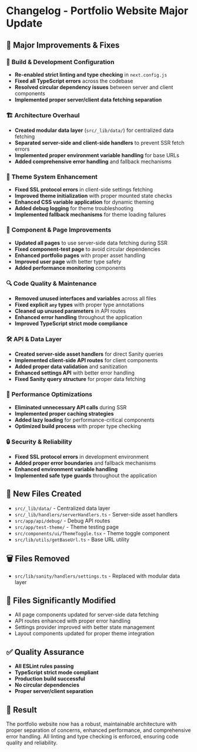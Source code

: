 # Changelog - Portfolio Website Major Update

## 🚀 Major Improvements & Fixes

### 🔧 **Build & Development Configuration**
- **Re-enabled strict linting and type checking** in `next.config.js`
- **Fixed all TypeScript errors** across the codebase
- **Resolved circular dependency issues** between server and client components
- **Implemented proper server/client data fetching separation**

### 🏗️ **Architecture Overhaul**
- **Created modular data layer** (`src/_lib/data/`) for centralized data fetching
- **Separated server-side and client-side handlers** to prevent SSR fetch errors
- **Implemented proper environment variable handling** for base URLs
- **Added comprehensive error handling** and fallback mechanisms

### 🎨 **Theme System Enhancement**
- **Fixed SSL protocol errors** in client-side settings fetching
- **Improved theme initialization** with proper mounted state checks
- **Enhanced CSS variable application** for dynamic theming
- **Added debug logging** for theme troubleshooting
- **Implemented fallback mechanisms** for theme loading failures

### 📱 **Component & Page Improvements**
- **Updated all pages** to use server-side data fetching during SSR
- **Fixed component-test page** to avoid circular dependencies
- **Enhanced portfolio pages** with proper asset handling
- **Improved user page** with better type safety
- **Added performance monitoring** components

### 🔍 **Code Quality & Maintenance**
- **Removed unused interfaces and variables** across all files
- **Fixed explicit `any` types** with proper type annotations
- **Cleaned up unused parameters** in API routes
- **Enhanced error handling** throughout the application
- **Improved TypeScript strict mode compliance**

### 🛠️ **API & Data Layer**
- **Created server-side asset handlers** for direct Sanity queries
- **Implemented client-side API routes** for client components
- **Added proper data validation** and sanitization
- **Enhanced settings API** with better error handling
- **Fixed Sanity query structure** for proper data fetching

### 🎯 **Performance Optimizations**
- **Eliminated unnecessary API calls** during SSR
- **Implemented proper caching strategies**
- **Added lazy loading** for performance-critical components
- **Optimized build process** with proper type checking

### 🔒 **Security & Reliability**
- **Fixed SSL protocol errors** in development environment
- **Added proper error boundaries** and fallback mechanisms
- **Enhanced environment variable handling**
- **Implemented safe type guards** throughout the application

## 📁 **New Files Created**
- `src/_lib/data/` - Centralized data layer
- `src/_lib/handlers/serverHandlers.ts` - Server-side asset handlers
- `src/app/api/debug/` - Debug API routes
- `src/app/test-theme/` - Theme testing page
- `src/components/ui/ThemeToggle.tsx` - Theme toggle component
- `src/lib/utils/getBaseUrl.ts` - Base URL utility

## 🗑️ **Files Removed**
- `src/lib/sanity/handlers/settings.ts` - Replaced with modular data layer

## 🔄 **Files Significantly Modified**
- All page components updated for server-side data fetching
- API routes enhanced with proper error handling
- Settings provider improved with better state management
- Layout components updated for proper theme integration

## ✅ **Quality Assurance**
- **All ESLint rules passing**
- **TypeScript strict mode compliant**
- **Production build successful**
- **No circular dependencies**
- **Proper server/client separation**

## 🎉 **Result**
The portfolio website now has a robust, maintainable architecture with proper separation of concerns, enhanced performance, and comprehensive error handling. All linting and type checking is enforced, ensuring code quality and reliability. 